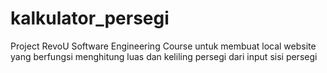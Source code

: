 # kalkulator_persegi
Project RevoU Software Engineering Course untuk membuat local website yang berfungsi menghitung luas dan keliling persegi dari input sisi persegi
